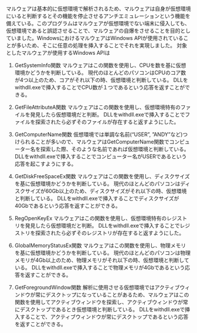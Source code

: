 マルウェアは基本的に仮想環境で解析されるため、マルウェアは自身が仮想環境にいると判断するとその機能を停止させるアンチエミュレーションという機能を備えている。このプログラムはマルウェアが仮想環境でない端末に侵入しても、仮想環境であると誤認させることで、マルウェアの自爆をさせることを目的としていました。WindowsにおけるマルウェアはWindows APIが使用されていることが多いため、そこに任意の処理を挿入することでそれを実現しました。
対象としたマルウェアが使用するWindows APIは
1. GetSystemInfo関数
   マルウェアはこの関数を使用し、CPUを数を基に仮想環境かどうかを判断している。
   現代のほとんどのパソコンはCPUのコア数が4つ以上のため、コアがそれ以下の時、仮想環境と判断している。
   DLLをwithdll.exeで挿入することでCPU数が１つであるという応答を返すことができる。

2. GetFileAttributeA関数
   マルウェアはこの関数を使用し、仮想環境特有のファイルを発見したら仮想環境だと判断。
    DLLをwithdll.exeで挿入することでファイルを探索されたら必ずそのファイルが存在すると返すようにした。
    
3. GetComputerName関数
   仮想環境では単調な名前(“USER”, ”ANDY”など)つけられることが多いので、マルウェアはGetComputerName関数でコンピューター名を探索した際、そのような名前であれば仮想環境と判断している。
   DLLをwithdll.exeで挿入することでコンピューター名がUSERであるという応答を起こすようにする。
   
4. GetDiskFreeSpaceEx関数
   マルウェアはこの関数を使用し、ディスクサイズを基に仮想環境かどうかを判断している。
   現代のほとんどのパソコンはディスクサイズが60Gb以上のため、ディスクサイズがそれ以下の時、仮想環境と判断している。
   DLLをwithdll.exeで挿入することでディスクサイズが40Gbであるという応答を返すことができる。
   
5. RegOpenKeyEx
   マルウェアはこの関数を使用し、仮想環境特有のレジストリを発見したら仮想環境だと判断。
    DLLをwithdll.exeで挿入することでレジストリを探索されたら必ずそのレジストリが存在すると返すようにした。
    
6. GlobalMemoryStatusEx関数
   マルウェアはこの関数を使用し、物理メモリを基に仮想環境かどうかを判断している。
   現代のほとんどのパソコンは物理メモリが4Gb以上のため、物理メモリがそれ以下の時、仮想環境と判断している。
   DLLをwithdll.exeで挿入することで物理メモリが4Gbであるという応答を返すことができる。
   
7. GetForegroundWindow関数
   解析に使用させる仮想環境ではアクティブウィンドウが常にデスクトップになっていることがあるため、マルウェアはこの関数を使用してアクティブウィンドウを探索し、アクティブウィンドウが常にデスクトップであるとき仮想環境と判断している。
   DLLをwithdll.exeで挿入することで、アクティブウィンドウが常にデスクトップであるという応答を返すことができる。
